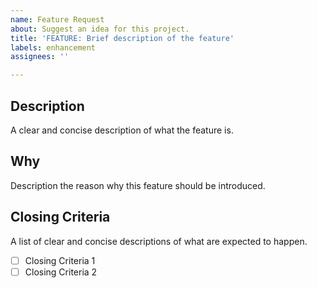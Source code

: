 ```yaml
---
name: Feature Request
about: Suggest an idea for this project.
title: 'FEATURE: Brief description of the feature'
labels: enhancement
assignees: ''

---
```


## Description
A clear and concise description of what the feature is.

## Why
Description the reason why this feature should be introduced.

## Closing Criteria
A list of clear and concise descriptions of what are expected to happen.
- [ ] Closing Criteria 1
- [ ] Closing Criteria 2
